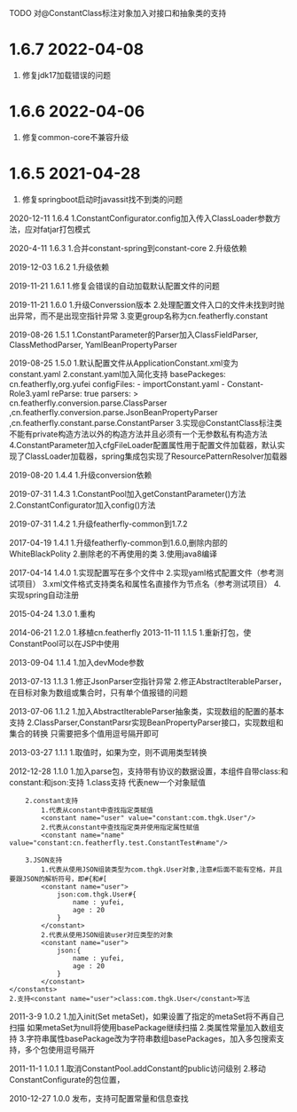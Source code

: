 TODO 
    对@ConstantClass标注对象加入对接口和抽象类的支持

# 1.6.7 2022-04-08
1. 修复jdk17加载错误的问题

# 1.6.6 2022-04-06
1. 修复common-core不兼容升级

# 1.6.5 2021-04-28
1. 修复springboot启动时javassit找不到类的问题
    
2020-12-11
1.6.4
    1.ConstantConfigurator.config加入传入ClassLoader参数方法，应对fatjar打包模式

2020-4-11
1.6.3
    1.合并constant-spring到constant-core
    2.升级依赖
    
2019-12-03
1.6.2
    1.升级依赖
    
2019-11-21
1.6.1
    1.修复会错误的自动加载默认配置文件的问题

2019-11-21
1.6.0
    1.升级Converssion版本
    2.处理配置文件入口的文件未找到时抛出异常，而不是出现空指针异常
    3.变更group名称为cn.featherfly.constant

2019-08-26
1.5.1
    1.ConstantParameter的Parser加入ClassFieldParser, ClassMethodParser, YamlBeanPropertyParser
    
2019-08-25
1.5.0
    1.默认配置文件从ApplicationConstant.xml变为constant.yaml
    2.constant.yaml加入简化支持
        basePackeges: cn.featherfly,org.yufei
        configFiles: 
          - importConstant.yaml
          - Constant-Role3.yaml
        reParse: true
        parsers: > 
            cn.featherfly.conversion.parse.ClassParser
            ,cn.featherfly.conversion.parse.JsonBeanPropertyParser
            ,cn.featherfly.constant.parse.ConstantParser
    3.实现@ConstantClass标注类不能有private构造方法以外的构造方法并且必须有一个无参数私有构造方法
    4.ConstantParameter加入cfgFileLoader配置属性用于配置文件加载器，默认实现了ClassLoader加载器，spring集成包实现了ResourcePatternResolver加载器
                  

2019-08-20
1.4.4
    1.升级conversion依赖
    
2019-07-31
1.4.3
    1.ConstantPool加入getConstantParameter()方法
    2.ConstantConfigurator加入config()方法 
    
2019-07-31
1.4.2
    1.升级featherfly-common到1.7.2
    

2017-04-19
1.4.1
	1.升级featherfly-common到1.6.0,删除内部的WhiteBlackPolity
	2.删除老的不再使用的类
	3.使用java8编译
	
2017-04-14
1.4.0
	1.实现配置写在多个文件中
	2.实现yaml格式配置文件（参考测试项目）
	3.xml文件格式支持类名和属性名直接作为节点名（参考测试项目）
	4.实现spring自动注册
	
2015-04-24
1.3.0
	1.重构
	
2014-06-21
1.2.0
	1.移植cn.featherfly
2013-11-11
1.1.5
	1.重新打包，使ConstantPool可以在JSP中使用

2013-09-04
1.1.4
	1.加入devMode参数

2013-07-13
1.1.3
	1.修正JsonParser空指针异常
	2.修正AbstractIterableParser，在目标对象为数组或集合时，只有单个值报错的问题

2013-07-06
1.1.2
	1.加入AbstractIterableParser抽象类，实现数组的配置的基本支持
	2.ClassParser,ConstantParsr实现BeanPropertyParser接口，实现数组和集合的转换
		只需要把多个值用逗号隔开即可


2013-03-27
1.1.1
	1.取值时，如果为空，则不调用类型转换

2012-12-28 1.1.0
	1.加入parse包，支持带有协议的数据设置，本组件自带class:和constant:和json:支持
	<constants class="com.thgk.Role">
		1.class支持
			代表new一个对象赋值
			<constant name="user" value="class:com.thgk.User"/>

		2.constant支持
			1.代表从constant中查找指定类赋值
			<constant name="user" value="constant:com.thgk.User"/>
			2.代表从constant中查找指定类并使用指定属性赋值
			<constant name="name" value="constant:cn.featherfly.test.ConstantTest#name"/>

		3.JSON支持
			1.代表从使用JSON组装类型为com.thgk.User对象,注意#后面不能有空格，并且要跟JSON的解析符号，即#{和#[
			<constant name="user">
				json:com.thgk.User#{
					name : yufei,
					age : 20
				}
			</constant>
			2.代表从使用JSON组装user对应类型的对象
			<constant name="user">
				json:{
					name : yufei,
					age : 20
				}
			</constant>
	</constants>
	2.支持<constant name="user">class:com.thgk.User</constant>写法

2011-3-9 1.0.2
	1.加入init(Set<MetadataReader> metaSet)，如果设置了指定的metaSet将不再自己扫描
	  如果metaSet为null将使用basePackage继续扫描
	2.类属性常量加入数组支持
	3.字符串属性basePackage改为字符串数组basePackages，加入多包搜索支持，多个包使用逗号隔开

2011-11-1 1.0.1
	1.取消ConstantPool.addConstant的public访问级别
	2.移动ConstantConfigurate的包位置，

2010-12-27 1.0.0
发布，支持可配置常量和信息查找